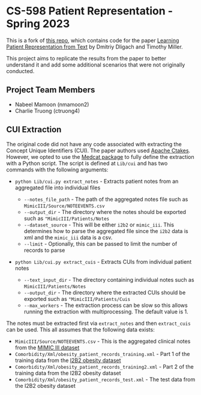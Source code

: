 # CS-598 Patient Representation - Spring 2023

This is a fork of [this repo](https://github.com/dmitriydligach/starsem2018-patient-representations), which contains code for the paper [Learning Patient Representation from Text](https://aclanthology.org/S18-2014.pdf) by Dmitriy Dligach and Timothy Miller.

This project aims to replicate the results from the paper to better understand it and add some additional scenarios that were not originally conducted.

## Project Team Members

* Nabeel Mamoon (nmamoon2)
* Charlie Truong (ctruong4)

## CUI Extraction

The original code did not have any code associated with extracting the Concept Unique Identifiers (CUI). The paper authors used [Apache Ctakes](https://ctakes.apache.org/). However, we opted to use the [Medcat package](https://github.com/CogStack/MedCAT) to fully define the extraction with a Python script. The script is defined at `Lib/cui` and has two commands with the following arguments:

* `python Lib/cui.py extract_notes` - Extracts patient notes from an aggregated file into individual files
    * `--notes_file_path` - The path of the aggregated notes file such as `MimicIII/Source/NOTEEVENTS.csv`
    * `--output_dir` - The directory where the notes should be exported such as `"MimicIII/Patients/Notes`
    * `--dataset_source` - This will be either `i2b2` or `mimic_iii`. This determines how to parse the aggregated file since the `i2b2` data is xml and the `mimic_iii` data is a csv.
    * `--limit` - Optionally, this can be passed to limit the number of records to parse

* `python Lib/cui.py extract_cuis` - Extracts CUIs from individual patient notes
    * `--text_input_dir` - The directory containing individual notes such as `MimicIII/Patients/Notes`
    * `--output_dir` - The directory where the extracted CUIs should be exported such as `"MimicIII/Patients/Cuis`
    * `--max_workers` - The extraction process can be slow so this allows running the extraction with multiprocessing. The default value is 1.

The notes must be extracted first via `extract_notes` and then `extract_cuis` can be used. This all assumes that the following data exists:

* `MimicIII/Source/NOTEEVENTS.csv` - This is the aggregated clinical notes from the [MIMIC III dataset](https://physionet.org/content/mimiciii/1.4/)
* `Comorbidity/Xml/obesity_patient_records_training.xml` - Part 1 of the training data from the [I2B2 obesity dataset](https://portal.dbmi.hms.harvard.edu/projects/n2c2-nlp/)
* `Comorbidity/Xml/obesity_patient_records_training2.xml` - Part 2 of the training data from the I2B2 obesity dataset
* `Comorbidity/Xml/obesity_patient_records_test.xml` - The test data from the I2B2 obesity dataset
